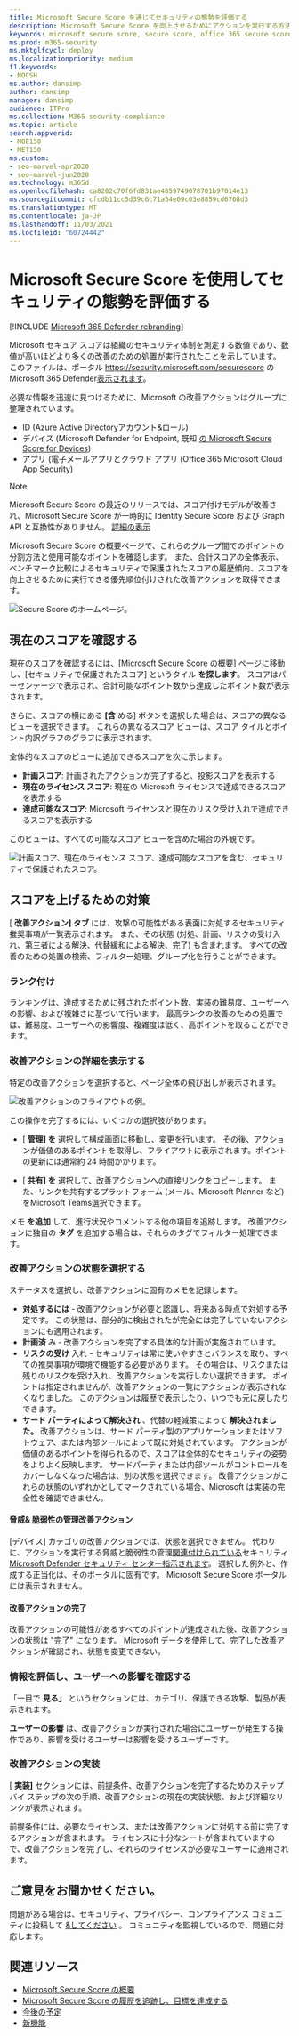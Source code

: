 ```yaml
---
title: Microsoft Secure Score を通じてセキュリティの態勢を評価する
description: Microsoft Secure Score を向上させるためにアクションを実行する方法について説明します。Microsoft 365 Defenderします。
keywords: microsoft secure score, secure score, office 365 secure score, microsoft security score, Microsoft 365 Defender ポータル, 改善アクション
ms.prod: m365-security
ms.mktglfcycl: deploy
ms.localizationpriority: medium
f1.keywords:
- NOCSH
ms.author: dansimp
author: dansimp
manager: dansimp
audience: ITPro
ms.collection: M365-security-compliance
ms.topic: article
search.appverid:
- MOE150
- MET150
ms.custom:
- seo-marvel-apr2020
- seo-marvel-jun2020
ms.technology: m365d
ms.openlocfilehash: ca8282c70f6fd831ae4859749078701b97014e13
ms.sourcegitcommit: cfcdb11cc5d39c6c71a34e09c03e8859cd6708d3
ms.translationtype: MT
ms.contentlocale: ja-JP
ms.lasthandoff: 11/03/2021
ms.locfileid: "60724442"
---
```

# <a name="assess-your-security-posture-with-microsoft-secure-score"></a>Microsoft Secure Score を使用してセキュリティの態勢を評価する

[!INCLUDE [Microsoft 365 Defender rebranding](../includes/microsoft-defender.md)]

Microsoft セキュア スコアは組織のセキュリティ体制を測定する数値であり、数値が高いほどより多くの改善のための処置が実行されたことを示しています。 このファイルは、ポータル https://security.microsoft.com/securescore のMicrosoft 365 Defender[表示されます](microsoft-365-defender.md)。

必要な情報を迅速に見つけるために、Microsoft の改善アクションはグループに整理されています。

- ID (Azure Active Directoryアカウント&ロール)
- デバイス (Microsoft Defender for Endpoint, 既知 [の Microsoft Secure Score for Devices](/windows/security/threat-protection/microsoft-defender-atp/tvm-microsoft-secure-score-devices))
- アプリ (電子メールアプリとクラウド アプリ (Office 365 Microsoft Cloud App Security)

>[!NOTE]
>Microsoft Secure Score の最近のリリースでは、スコア付けモデルが改善され、Microsoft Secure Score が一時的に Identity Secure Score および Graph API と互換性がありません。 [詳細の表示](microsoft-secure-score-whats-new.md)

Microsoft Secure Score の概要ページで、これらのグループ間でのポイントの分割方法と使用可能なポイントを確認します。 また、合計スコアの全体表示、ベンチマーク比較によるセキュリティで保護されたスコアの履歴傾向、スコアを向上させるために実行できる優先順位付けされた改善アクションを取得できます。

![Secure Score のホームページ。](../../media/secure-score/secure-score-home-page.png)

## <a name="check-your-current-score"></a>現在のスコアを確認する

現在のスコアを確認するには、[Microsoft Secure Score の概要] ページに移動し、[セキュリティで保護されたスコア] というタイル **を探します**。 スコアはパーセンテージで表示され、合計可能なポイント数から達成したポイント数が表示されます。

さらに、スコアの横にある **[含** める] ボタンを選択した場合は、スコアの異なるビューを選択できます。 これらの異なるスコア ビューは、スコア タイルとポイント内訳グラフのグラフに表示されます。

全体的なスコアのビューに追加できるスコアを次に示します。

- **計画スコア**: 計画されたアクションが完了すると、投影スコアを表示する
- **現在のライセンス スコア**: 現在の Microsoft ライセンスで達成できるスコアを表示する
- **達成可能なスコア**: Microsoft ライセンスと現在のリスク受け入れで達成できるスコアを表示する

このビューは、すべての可能なスコア ビューを含めた場合の外観です。

![計画スコア、現在のライセンス スコア、達成可能なスコアを含む、セキュリティで保護されたスコア。](../../media/secure-score/secure-score-achievable.png)

## <a name="take-action-to-improve-your-score"></a>スコアを上げるための対策

[ **改善アクション] タブ** には、攻撃の可能性がある表面に対処するセキュリティ推奨事項が一覧表示されます。 また、その状態 (対処、計画、リスクの受け入れ、第三者による解決、代替緩和による解決、完了) も含まれます。 すべての改善のための処置の検索、フィルター処理、グループ化を行うことができます。  

### <a name="ranking"></a>ランク付け

ランキングは、達成するために残されたポイント数、実装の難易度、ユーザーへの影響、および複雑さに基づいて行います。 最高ランクの改善のための処置では、難易度、ユーザーへの影響度、複雑度は低く、高ポイントを取ることができます。

### <a name="view-improvement-action-details"></a>改善アクションの詳細を表示する

特定の改善アクションを選択すると、ページ全体の飛び出しが表示されます。  

![改善アクションのフライアウトの例。](../../media/secure-score/secure-score-improvement-action-details.png)

この操作を完了するには、いくつかの選択肢があります。

- [ **管理] を** 選択して構成画面に移動し、変更を行います。 その後、アクションが価値のあるポイントを取得し、フライアウトに表示されます。ポイントの更新には通常約 24 時間かかります。

- [ **共有] を** 選択して、改善アクションへの直接リンクをコピーします。 また、リンクを共有するプラットフォーム (メール、Microsoft Planner など) をMicrosoft Teams選択できます。

メモ **を追加** して、進行状況やコメントする他の項目を追跡します。 改善アクションに独自の **タグ** を追加する場合は、それらのタグでフィルター処理できます。

### <a name="choose-an-improvement-action-status"></a>改善アクションの状態を選択する

ステータスを選択し、改善アクションに固有のメモを記録します。

- **対処するには** - 改善アクションが必要と認識し、将来ある時点で対処する予定です。 この状態は、部分的に検出されたが完全には完了していないアクションにも適用されます。
- **計画済** み - 改善アクションを完了する具体的な計画が実施されています。
- **リスクの受け** 入れ - セキュリティは常に使いやすさとバランスを取り、すべての推奨事項が環境で機能する必要があります。 その場合は、リスクまたは残りのリスクを受け入れ、改善アクションを実行しない選択できます。 ポイントは指定されませんが、改善アクションの一覧にアクションが表示されなくなりました。 このアクションは履歴で表示したり、いつでも元に戻したりできます。
- **サード パーティによって解決され** 、代替の軽減策によって **解決されました。** 改善アクションは、サード パーティ製のアプリケーションまたはソフトウェア、または内部ツールによって既に対処されています。 アクションが価値のあるポイントを得られるので、スコアは全体的なセキュリティの姿勢をよりよく反映します。 サードパーティまたは内部ツールがコントロールをカバーしなくなった場合は、別の状態を選択できます。 改善アクションがこれらの状態のいずれかとしてマークされている場合、Microsoft は実装の完全性を確認できません。

#### <a name="threat--vulnerability-management-improvement-actions"></a>脅威& 脆弱性の管理改善アクション

[デバイス] カテゴリの改善アクションでは、状態を選択できません。 代わりに、アクションを実行する脅威と脆弱性の管理[関連付けられている](/windows/security/threat-protection/microsoft-defender-atp/tvm-security-recommendation)セキュリティ[Microsoft Defender セキュリティ センター指示されます](/windows/security/threat-protection/microsoft-defender-atp/use)。 選択した例外と、作成する正当化は、そのポータルに固有です。 Microsoft Secure Score ポータルには表示されません。

#### <a name="completed-improvement-actions"></a>改善アクションの完了

改善アクションの可能性があるすべてのポイントが達成された後、改善アクションの状態は "完了" になります。 Microsoft データを使用して、完了した改善アクションが確認され、状態を変更できない。

### <a name="assess-information-and-review-user-impact"></a>情報を評価し、ユーザーへの影響を確認する

「一目で **見る」** というセクションには、カテゴリ、保護できる攻撃、製品が表示されます。

**ユーザーの影響** は、改善アクションが実行された場合にユーザーが発生する操作であり、影響を受けるユーザーは影響を受けるユーザーです。

### <a name="implement-the-improvement-action"></a>改善アクションの実装

[ **実装]** セクションには、前提条件、改善アクションを完了するためのステップ バイ ステップの次の手順、改善アクションの現在の実装状態、および詳細なリンクが表示されます。

前提条件には、必要なライセンス、または改善アクションに対処する前に完了するアクションが含まれます。 ライセンスに十分なシートが含まれていますので、改善アクションを完了し、それらのライセンスが必要なユーザーに適用されます。  

## <a name="we-want-to-hear-from-you"></a>ご意見をお聞かせください。

問題がある場合は、セキュリティ、プライバシー、コンプライアンス コミュニティに投稿して [&してください](https://techcommunity.microsoft.com/t5/Security-Privacy-Compliance/bd-p/security_privacy) 。 コミュニティを監視しているので、問題に対応します。

## <a name="related-resources"></a>関連リソース

- [Microsoft Secure Score の概要](microsoft-secure-score.md)
- [Microsoft Secure Score の履歴を追跡し、目標を達成する](microsoft-secure-score-history-metrics-trends.md)
- [今後の予定](microsoft-secure-score-whats-coming.md)
- [新機能](microsoft-secure-score-whats-new.md)
